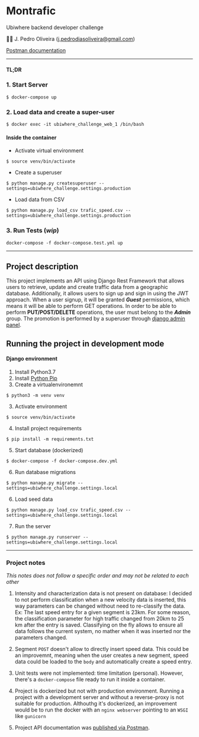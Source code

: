 # Montrafic

Ubiwhere backend developer challenge

👨‍💻 J. Pedro
Oliveira ([j.pedrodiasoliveira@gmail.com](mailto:j.pedrodiasoliveira@gmail.com))

[Postman documentation](https://documenter.getpostman.com/view/19883671/UVsEV8w9)

----

#### TL;DR

### 1. Start Server

```
$ docker-compose up
```

### 2. Load data and create a super-user

```
$ docker exec -it ubiwhere_challenge_web_1 /bin/bash
```

#### Inside the container

- Activate virtual environment

```
$ source venv/bin/activate
```

- Create a superuser

```
$ python manage.py createsuperuser --settings=ubiwhere_challenge.settings.production
```

- Load data from CSV

```
$ python manage.py load_csv trafic_speed.csv --settings=ubiwhere_challenge.settings.production
```

### 3. Run Tests (_wip_)

`docker-compose -f docker-compose.test.yml up`

----

## Project description
This project implements an API using  Django Rest Framework that allows 
users to retrieve, update and create traffic data from a geographic database.
Additionally, it allows users to sign up and sign in using the JWT approach.
When a user signup, it will be granted **_Guest_** permissions, which means it will be
able to perform GET operations.
In order to be able to perform **PUT/POST/DELETE** operations, the user must belong
to the **_Admin_** group. The promotion is performed by a superuser through 
[django admin panel](http://localhost/admin). 


## Running the project in development mode

#### Django environment
1. Install Python3.7
2. Install [Python Pip](https://pip.pypa.io/en/stable/installation/)
3. Create a virtualenvironemnt
```
$ python3 -m venv venv
```
3. Activate environment 
```
$ source venv/bin/activate
```
4. Install project requirements
```
$ pip install -m requirements.txt
```
5. Start database (dockerized)
```
$ docker-compose -f docker-compose.dev.yml
```
6. Run database migrations
```
$ python manage.py migrate --settings=ubiwhere_challenge.settings.local
```
6. Load seed data
```
$ python manage.py load_csv trafic_speed.csv --settings=ubiwhere_challenge.settings.local
```
7. Run the server
```
$ python manage.py runserver --settings=ubiwhere_challenge.settings.local
```

---

### Project notes
_This notes does not follow a specific order and may not be related to each other_

1. Intensity and characterization data is not present on database: I decided to 
not perform classification when a new velocity data is inserted, this way 
parameters can be changed without need to re-classify the data. 
Ex: The last speed entry for a given segment is 23km. For some reason, the 
classification parameter for high traffic changed from 20km to 25 km after the
entry is saved. Classifying on the fly allows to ensure all data follows the
current system, no mather when it was inserted nor the parameters changed.


2. Segment `POST` doesn't allow to directly insert speed data. This could be an
improvemnt, meaning when the user creates a new segment, speed data could
be loaded to the `body` and automatically create a speed entry.


3. Unit tests were not implemented: time limitation (personal). However, there's
a `docker-compose` file ready to run it inside a container.


4. Project is dockerized but not with production environment. Running a project
with a development server and without a reverse-proxy is not suitable for
production. Althouthg it's dockerized, an improvement would be to run the docker
with an `nginx webserver` pointing to an `WSGI` like `gunicorn`  


5. Project API documentation was [published via Postman](https://documenter.getpostman.com/view/19883671/UVsEV8w9).
